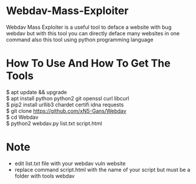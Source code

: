 # Webdav-Mass-Exploiter
Webdav Mass Exploiter is a useful tool to deface a website with bug webdav but with this tool you can directly deface many websites in one command also this tool using python programming language

# How To Use And How To Get The Tools
$ apt update && upgrade<br>
$ apt install python python2 git openssl curl libcurl<br>
$ pip2 install urllib3 chardet certifi idna requests<br>
$ git clone https://github.com/xN5-Gans/Webdav<br>
$ cd Webdav<br>
$ python2 webdav.py list.txt script.html

# Note
- edit list.txt file with your webdav vuln website<br>
- replace command script.html with the name of your script but must be a folder with tools webdav
